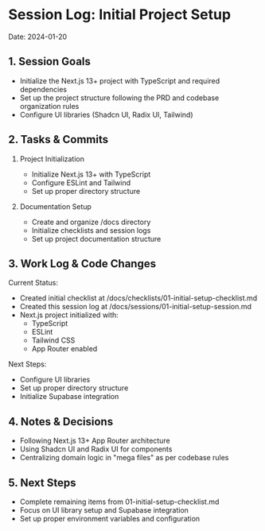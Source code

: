 # Session Log: Initial Project Setup
Date: 2024-01-20

## 1. Session Goals
- Initialize the Next.js 13+ project with TypeScript and required dependencies
- Set up the project structure following the PRD and codebase organization rules
- Configure UI libraries (Shadcn UI, Radix UI, Tailwind)

## 2. Tasks & Commits
1. Project Initialization
   - Initialize Next.js 13+ with TypeScript
   - Configure ESLint and Tailwind
   - Set up proper directory structure

2. Documentation Setup
   - Create and organize /docs directory
   - Initialize checklists and session logs
   - Set up project documentation structure

## 3. Work Log & Code Changes
Current Status:
- Created initial checklist at /docs/checklists/01-initial-setup-checklist.md
- Created this session log at /docs/sessions/01-initial-setup-session.md
- Next.js project initialized with:
  - TypeScript
  - ESLint
  - Tailwind CSS
  - App Router enabled

Next Steps:
- Configure UI libraries
- Set up proper directory structure
- Initialize Supabase integration

## 4. Notes & Decisions
- Following Next.js 13+ App Router architecture
- Using Shadcn UI and Radix UI for components
- Centralizing domain logic in "mega files" as per codebase rules

## 5. Next Steps
- Complete remaining items from 01-initial-setup-checklist.md
- Focus on UI library setup and Supabase integration
- Set up proper environment variables and configuration 